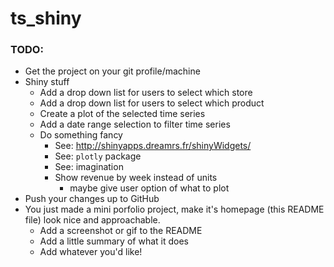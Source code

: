 # ts_shiny

### TODO:

* Get the project on your git profile/machine
* Shiny stuff
  * Add a drop down list for users to select which store
  * Add a drop down list for users to select which product
  * Create a plot of the selected time series
  * Add a date range selection to filter time series
  * Do something fancy
    * See: http://shinyapps.dreamrs.fr/shinyWidgets/
    * See: `plotly` package
    * See: imagination
    * Show revenue by week instead of units
      * maybe give user option of what to plot
* Push your changes up to GitHub
* You just made a mini porfolio project, make it's homepage (this README file) look nice and approachable.
  * Add a screenshot or gif to the README
  * Add a little summary of what it does
  * Add whatever you'd like!
  
